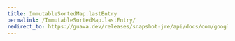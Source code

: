 ```yaml
---
title: ImmutableSortedMap.lastEntry
permalink: /ImmutableSortedMap.lastEntry/
redirect_to: https://guava.dev/releases/snapshot-jre/api/docs/com/google/common/collect/ImmutableSortedMap.html#lastEntry--
---
```

